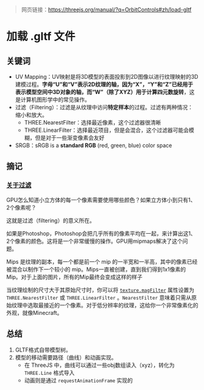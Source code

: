 > 网页链接：https://threejs.org/manual/?q=OrbitControls#zh/load-gltf

# 加载 .gltf 文件

## 关键词

- UV Mapping：UV映射是将3D模型的表面投影到2D图像以进行纹理映射的3D建模过程。**字母“U”和“V”表示2D纹理的轴，因为“X”，“Y”和“Z”已经用于表示模型空间中3D对象的轴，而“W”（除了XYZ）用于计算四元数旋转**，这是计算机图形学中的常见操作。
- 过滤（Filtering）：过滤是从纹理中访问**特定样本**的过程。过滤有两种情况：缩小和放大。
  - THREE.NearestFilter：选择最近像素，这个过滤器很清晰
  - THREE.LinearFilter：选择最近项目，但是会混合，这个过滤器可能会模糊，但是对于一些渐变像素会友好
- SRGB：sRGB is a **standard RGB** (red, green, blue) color space



## 摘记

### [关于过滤](https://threejs.org/manual/#zh/textures)

GPU怎么知道小立方体的每一个像素需要使用哪些颜色？如果立方体小到只有1、2个像素呢？

这就是过滤（filtering）的意义所在。

如果是Photoshop，Photoshop会把几乎所有的像素平均在一起，来计算出这1、2个像素的颜色。这将是一个非常缓慢的操作。GPU用mipmaps解决了这个问题。

Mips 是纹理的副本，每一个都是前一个 mip 的一半宽和一半高，其中的像素已经被混合以制作下一个较小的 mip。Mips一直被创建，直到我们得到1x1像素的Mip。对于上面的图片，所有的Mip最终会变成这样的样子

当纹理绘制的尺寸大于其原始尺寸时，你可以将 [`texture.magFilter`](https://threejs.org/docs/#api/zh/textures/Texture#magFilter) 属性设置为 `THREE.NearestFilter` 或 `THREE.LinearFilter` 。`NearestFilter` 意味着只需从原始纹理中选取最接近的一个像素。对于低分辨率的纹理，这给你一个非常像素化的外观，就像Minecraft。



## 总结

1. GLTF格式自带模型树。
2. 模型的移动需要路径（曲线）和动画实现。
   - 在 ThreeJS 中，曲线可以通过一些obj数组读入（xyz），转化为 `THREE.Line` 格式导入
   - 动画则是通过 `requestAnimationFrame` 实现的

